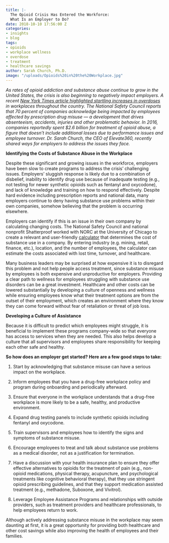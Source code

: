 ```yaml
---
title: |-
  The Opioid Crisis Has Entered the Workforce:
  What Is an Employer to Do?
date: 2018-10-10 17:56:00 Z
categories:
- insights
- blog
tags:
- opioids
- workplace wellness
- overdose
- treatment
- healthcare savings
author: Sarah Church, Ph.D.
image: "/uploads/Opioids%20in%20the%20Workplace.jpg"
---
```


*As rates of opioid addiction and substance abuse continue to grow in the United States, the crisis is also beginning to negatively impact employers. A recent [New York Times article highlighted startling increases in overdoses](https://www.nytimes.com/2018/09/21/business/economy/opioid-overdose-workplace.html) in workplaces throughout the country. The National Safety Council reports that 70 percent of companies acknowledge being impacted by employees affected by prescription drug misuse — a development that drives absenteeism, accidents, injuries and other problematic behavior. In 2016, companies reportedly spent $2.6 billion for treatment of opioid abuse, a figure that doesn’t include additional losses due to performance issues and employee turnover. Dr. Sarah Church, the CEO of Elevate360, recently shared ways for employers to address the issues they face.*


**Identifying the Costs of Substance Abuse in the Workplace**

Despite these significant and growing issues in the workforce, employers have been slow to create programs to address the crisis’ challenging issues. Employers’ sluggish response is likely due to a combination of disbelief, inability to identify drug use because of inadequate testing (e.g., not testing for newer synthetic opioids such as fentanyl and oxycodone), and lack of knowledge and training on how to respond effectively. Despite hard evidence including prescription reports and national data, many employers continue to deny having substance use problems within their own companies, somehow believing that the problem is occurring elsewhere.

Employers can identify if this is an issue in their own company by calculating changing costs. The National Safety Council and national nonprofit Shatterproof worked with NORC at the University of Chicago to create a relevant and user-friendly [calculator](https://www.shatterproof.org/workplace-cost-calculator) that determines the cost of substance use in a company. By entering industry (e.g. mining, retail, finance, etc.), location, and the number of employees, the calculator can estimate the costs associated with lost time, turnover, and healthcare.

Many business leaders may be surprised at how expensive it is to disregard this problem and not help people access treatment, since substance misuse by employees is both expensive and unproductive for employers. Providing a clear path to wellness for employees struggling with substance use disorders can be a great investment. Healthcare and other costs can be lowered substantially by developing a culture of openness and wellness while ensuring employees know what their treatment options are from the outset of their employment, which creates an environment where they know they can come forward without fear of retaliation or threat of job loss.

**Developing a Culture of Assistance**

Because it is difficult to predict which employees might struggle, it is beneficial to implement these programs company-wide so that everyone has access to services when
they are needed. This also helps develop a culture that all supervisors and employees
share responsibility for keeping each other safe and healthy.

**So how does an employer get started? Here are a few good steps to take:**

1. Start by acknowledging that substance misuse can have a serious impact on the
workplace.
 
2. Inform employees that you have a drug-free workplace policy and program during
onboarding and periodically afterward.

3. Ensure that everyone in the workplace understands that a drug-free workplace is more likely to be a safe, healthy, and productive environment.

4. Expand drug testing panels to include synthetic opioids including fentanyl and
oxycodone.

5. Train supervisors and employees how to identify the signs and symptoms of substance misuse.

6. Encourage employees to treat and talk about substance use problems as a medical
disorder, not as a justification for termination.

7. Have a discussion with your health insurance plan to ensure they offer effective
alternatives to opioids for the treatment of pain (e.g., non-opioid medications, physical therapy, acupuncture, and psychological treatments like cognitive behavioral therapy), that they use stringent opioid prescribing guidelines, and that they support medication assisted treatment (e.g., methadone, Suboxone, and Vivitrol).

8. Leverage Employee Assistance Programs and relationships with outside providers,
such as treatment providers and healthcare professionals, to help employees return to
work.

Although actively addressing substance misuse in the workplace may seem daunting at
first, it is a great opportunity for providing both healthcare and other cost savings while also improving the health of employees and their families.